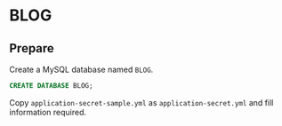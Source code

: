 # BLOG

## Prepare

Create a MySQL database named `BLOG`. 

```sql
CREATE DATABASE BLOG;
```

Copy `application-secret-sample.yml` as `application-secret.yml` and fill information required.
